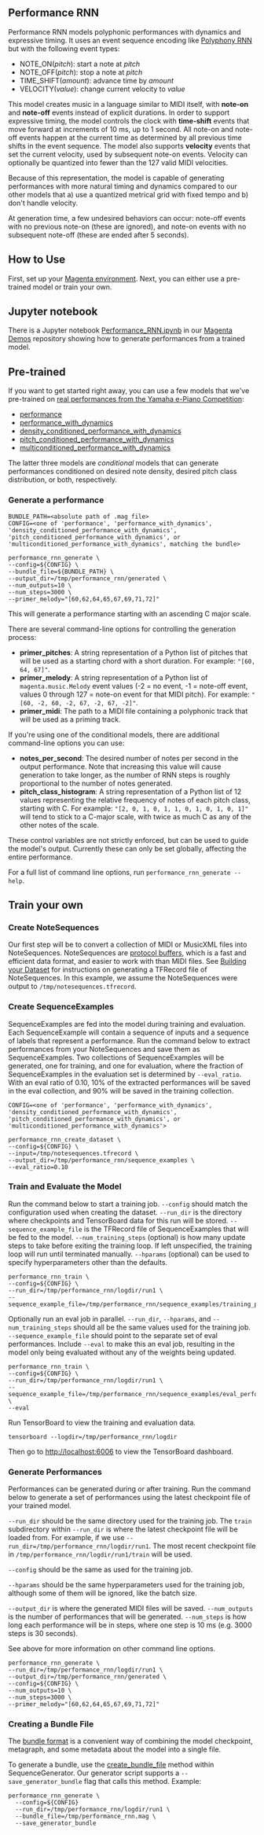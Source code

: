 ## Performance RNN

Performance RNN models polyphonic performances with dynamics and expressive timing. It uses an event sequence encoding like [Polyphony RNN](/models/polyphony_rnn/README.md) but with the following event types:

* NOTE_ON(*pitch*): start a note at *pitch*
* NOTE_OFF(*pitch*): stop a note at *pitch*
* TIME_SHIFT(*amount*): advance time by *amount*
* VELOCITY(*value*): change current velocity to *value*

This model creates music in a language similar to MIDI itself, with **note-on** and **note-off** events instead of explicit durations. In order to support expressive timing, the model controls the clock with **time-shift** events that move forward at increments of 10 ms, up to 1 second. All note-on and note-off events happen at the current time as determined by all previous time shifts in the event sequence. The model also supports **velocity** events that set the current velocity, used by subsequent note-on events.  Velocity can optionally be quantized into fewer than the 127 valid MIDI velocities.

Because of this representation, the model is capable of generating performances with more natural timing and dynamics compared to our other models that a) use a quantized metrical grid with fixed tempo and b) don't handle velocity.

At generation time, a few undesired behaviors can occur: note-off events with no previous note-on (these are ignored), and note-on events with no subsequent note-off (these are ended after 5 seconds).

## How to Use

First, set up your [Magenta environment](/README.md). Next, you can either use a pre-trained model or train your own.

## Jupyter notebook

There is a Jupyter notebook [Performance_RNN.ipynb](https://github.com/tensorflow/magenta-demos/blob/master/jupyter-notebooks/Performance_RNN.ipynb) 
in our [Magenta Demos](https://github.com/tensorflow/magenta-demos) repository showing how to generate performances from a trained model.

## Pre-trained

If you want to get started right away, you can use a few models that we've pre-trained on [real performances from the Yamaha e-Piano Competition](http://www.piano-e-competition.com/midiinstructions.asp):

* [performance](http://download.magenta.tensorflow.org/models/performance.mag)
* [performance_with_dynamics](http://download.magenta.tensorflow.org/models/performance_with_dynamics.mag)
* [density_conditioned_performance_with_dynamics](http://download.magenta.tensorflow.org/models/density_conditioned_performance_with_dynamics.mag)
* [pitch_conditioned_performance_with_dynamics](http://download.magenta.tensorflow.org/models/performance_with_dynamics.mag)
* [multiconditioned_performance_with_dynamics](http://download.magenta.tensorflow.org/models/performance_with_dynamics.mag)

The latter three models are *conditional* models that can generate performances conditioned on desired note density, desired pitch class distribution, or both, respectively.

### Generate a performance

```
BUNDLE_PATH=<absolute path of .mag file>
CONFIG=<one of 'performance', 'performance_with_dynamics', 'density_conditioned_performance_with_dynamics', 'pitch_conditioned_performance_with_dynamics', or 'multiconditioned_performance_with_dynamics', matching the bundle>

performance_rnn_generate \
--config=${CONFIG} \
--bundle_file=${BUNDLE_PATH} \
--output_dir=/tmp/performance_rnn/generated \
--num_outputs=10 \
--num_steps=3000 \
--primer_melody="[60,62,64,65,67,69,71,72]"
```

This will generate a performance starting with an ascending C major scale.

There are several command-line options for controlling the generation process:

* **primer_pitches**: A string representation of a Python list of pitches that will be used as a starting chord with a short duration. For example: ```"[60, 64, 67]"```.
* **primer_melody**: A string representation of a Python list of `magenta.music.Melody` event values (-2 = no event, -1 = note-off event, values 0 through 127 = note-on event for that MIDI pitch). For example: `"[60, -2, 60, -2, 67, -2, 67, -2]"`.
* **primer_midi**: The path to a MIDI file containing a polyphonic track that will be used as a priming track.

If you're using one of the conditional models, there are additional command-line options you can use:

* **notes_per_second**: The desired number of notes per second in the output performance. Note that increasing this value will cause generation to take longer, as the number of RNN steps is roughly proportional to the number of notes generated.
* **pitch_class_histogram**: A string representation of a Python list of 12 values representing the relative frequency of notes of each pitch class, starting with C. For example: `"[2, 0, 1, 0, 1, 1, 0, 1, 0, 1, 0, 1]"` will tend to stick to a C-major scale, with twice as much C as any of the other notes of the scale.

These control variables are not strictly enforced, but can be used to guide the model's output. Currently these can only be set globally, affecting the entire performance.

For a full list of command line options, run `performance_rnn_generate --help`.

## Train your own

### Create NoteSequences

Our first step will be to convert a collection of MIDI or MusicXML files into NoteSequences. NoteSequences are [protocol buffers](https://developers.google.com/protocol-buffers/), which is a fast and efficient data format, and easier to work with than MIDI files. See [Building your Dataset](/magenta/scripts/README.md) for instructions on generating a TFRecord file of NoteSequences. In this example, we assume the NoteSequences were output to ```/tmp/notesequences.tfrecord```.

### Create SequenceExamples

SequenceExamples are fed into the model during training and evaluation. Each SequenceExample will contain a sequence of inputs and a sequence of labels that represent a performance. Run the command below to extract performances  from your NoteSequences and save them as SequenceExamples. Two collections of SequenceExamples will be generated, one for training, and one for evaluation, where the fraction of SequenceExamples in the evaluation set is determined by `--eval_ratio`. With an eval ratio of 0.10, 10% of the extracted performances will be saved in the eval collection, and 90% will be saved in the training collection.

```
CONFIG=<one of 'performance', 'performance_with_dynamics', 'density_conditioned_performance_with_dynamics', 'pitch_conditioned_performance_with_dynamics', or 'multiconditioned_performance_with_dynamics'>

performance_rnn_create_dataset \
--config=${CONFIG} \
--input=/tmp/notesequences.tfrecord \
--output_dir=/tmp/performance_rnn/sequence_examples \
--eval_ratio=0.10
```

### Train and Evaluate the Model

Run the command below to start a training job. `--config` should match the configuration used when creating the dataset. `--run_dir` is the directory where checkpoints and TensorBoard data for this run will be stored. `--sequence_example_file` is the TFRecord file of SequenceExamples that will be fed to the model. `--num_training_steps` (optional) is how many update steps to take before exiting the training loop. If left unspecified, the training loop will run until terminated manually. `--hparams` (optional) can be used to specify hyperparameters other than the defaults.

```
performance_rnn_train \
--config=${CONFIG} \
--run_dir=/tmp/performance_rnn/logdir/run1 \
--sequence_example_file=/tmp/performance_rnn/sequence_examples/training_performances.tfrecord
```

Optionally run an eval job in parallel. `--run_dir`, `--hparams`, and `--num_training_steps` should all be the same values used for the training job. `--sequence_example_file` should point to the separate set of eval performances. Include `--eval` to make this an eval job, resulting in the model only being evaluated without any of the weights being updated.

```
performance_rnn_train \
--config=${CONFIG} \
--run_dir=/tmp/performance_rnn/logdir/run1 \
--sequence_example_file=/tmp/performance_rnn/sequence_examples/eval_performances.tfrecord \
--eval
```

Run TensorBoard to view the training and evaluation data.

```
tensorboard --logdir=/tmp/performance_rnn/logdir
```

Then go to [http://localhost:6006](http://localhost:6006) to view the TensorBoard dashboard.

### Generate Performances

Performances can be generated during or after training. Run the command below to generate a set of performances using the latest checkpoint file of your trained model.

`--run_dir` should be the same directory used for the training job. The `train` subdirectory within `--run_dir` is where the latest checkpoint file will be loaded from. For example, if we use `--run_dir=/tmp/performance_rnn/logdir/run1`. The most recent checkpoint file in `/tmp/performance_rnn/logdir/run1/train` will be used.

`--config` should be the same as used for the training job.

`--hparams` should be the same hyperparameters used for the training job, although some of them will be ignored, like the batch size.

`--output_dir` is where the generated MIDI files will be saved. `--num_outputs` is the number of performances that will be generated. `--num_steps` is how long each performance will be in steps, where one step is 10 ms (e.g. 3000 steps is 30 seconds).

See above for more information on other command line options.

```
performance_rnn_generate \
--run_dir=/tmp/performance_rnn/logdir/run1 \
--output_dir=/tmp/performance_rnn/generated \
--config=${CONFIG} \
--num_outputs=10 \
--num_steps=3000 \
--primer_melody="[60,62,64,65,67,69,71,72]"
```

### Creating a Bundle File

The [bundle format](/magenta/protobuf/generator.proto)
is a convenient way of combining the model checkpoint, metagraph, and
some metadata about the model into a single file.

To generate a bundle, use the
[create_bundle_file](/magenta/music/sequence_generator.py)
method within SequenceGenerator. Our generator script
supports a ```--save_generator_bundle``` flag that calls this method. Example:

```
performance_rnn_generate \
  --config=${CONFIG}
  --run_dir=/tmp/performance_rnn/logdir/run1 \
  --bundle_file=/tmp/performance_rnn.mag \
  --save_generator_bundle
```
